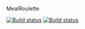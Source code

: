 MealRoulette


[![Build status](https://ci.appveyor.com/api/projects/status/o12o9yji25x06g93/branch/master?svg=true)](https://ci.appveyor.com/project/tranquiliza/mealroulette/branch/master)
[![Build status](https://ci.appveyor.com/api/projects/status/o12o9yji25x06g93/branch/development?svg=true)](https://ci.appveyor.com/project/tranquiliza/mealroulette/branch/development)